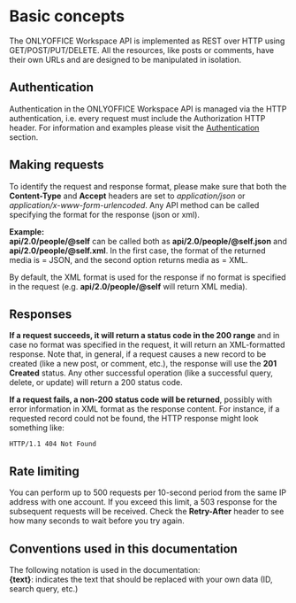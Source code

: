 # Basic concepts

The ONLYOFFICE Workspace API is implemented as REST over HTTP using GET/POST/PUT/DELETE. All the resources, like posts or comments, have their own URLs and are designed to be manipulated in isolation.

## Authentication

Authentication in the ONLYOFFICE Workspace API is managed via the HTTP authentication, i.e. every request must include the Authorization HTTP header. For information and examples please visit the [Authentication](./passing-authentication.md) section.

## Making requests

To identify the request and response format, please make sure that both the **Content-Type** and **Accept** headers are set to *application/json* or *application/x-www-form-urlencoded*. Any API method can be called specifying the format for the response (json or xml).

**Example:**\
**api/2.0/people/@self** can be called both as **api/2.0/people/@self.json** and **api/2.0/people/@self.xml**. In the first case, the format of the returned media is = JSON, and the second option returns media as = XML.

By default, the XML format is used for the response if no format is specified in the request (e.g. **api/2.0/people/@self** will return XML media).

## Responses

**If a request succeeds, it will return a status code in the 200 range** and in case no format was specified in the request, it will return an XML-formatted response. Note that, in general, if a request causes a new record to be created (like a new post, or comment, etc.), the response will use the **201 Created** status. Any other successful operation (like a successful query, delete, or update) will return a 200 status code.

**If a request fails, a non-200 status code will be returned**, possibly with error information in XML format as the response content. For instance, if a requested record could not be found, the HTTP response might look something like:

``` http
HTTP/1.1 404 Not Found
```

## Rate limiting

You can perform up to 500 requests per 10-second period from the same IP address with one account. If you exceed this limit, a 503 response for the subsequent requests will be received. Check the **Retry-After** header to see how many seconds to wait before you try again.

## Conventions used in this documentation

The following notation is used in the documentation:\
**\{text\}**: indicates the text that should be replaced with your own data (ID, search query, etc.)
